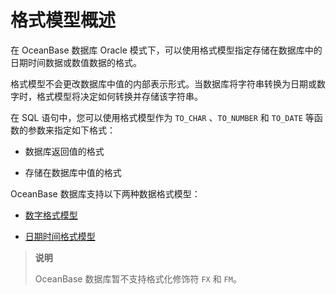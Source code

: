 # 格式模型概述

在 OceanBase 数据库 Oracle 模式下，可以使用格式模型指定存储在数据库中的日期时间数据或数值数据的格式。

格式模型不会更改数据库中值的内部表示形式。当数据库将字符串转换为日期或数字时，格式模型将决定如何转换并存储该字符串。

在 SQL 语句中，您可以使用格式模型作为 `TO_CHAR` 、`TO_NUMBER` 和 `TO_DATE` 等函数的参数来指定如下格式：

* 数据库返回值的格式

* 存储在数据库中值的格式

OceanBase 数据库支持以下两种数据格式模型：

* [数字格式模型](../4.format-of-oracle-mode/2.format-of-oracle-mode.md)

* [日期时间格式模型](../4.format-of-oracle-mode/3.date-and-time-formatting-of-oracle-mode.md)

>**说明**
>
>OceanBase 数据库暂不支持格式化修饰符 `FX` 和 `FM`。
